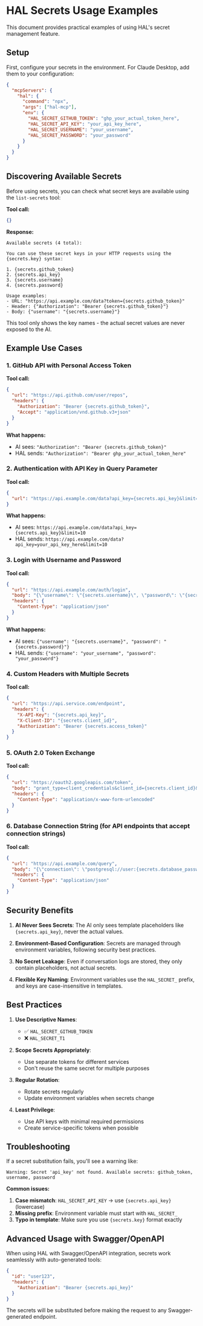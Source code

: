 # HAL Secrets Usage Examples

This document provides practical examples of using HAL's secret management feature.

## Setup

First, configure your secrets in the environment. For Claude Desktop, add them to your configuration:

```json
{
  "mcpServers": {
    "hal": {
      "command": "npx",
      "args": ["hal-mcp"],
      "env": {
        "HAL_SECRET_GITHUB_TOKEN": "ghp_your_actual_token_here",
        "HAL_SECRET_API_KEY": "your_api_key_here",
        "HAL_SECRET_USERNAME": "your_username",
        "HAL_SECRET_PASSWORD": "your_password"
      }
    }
  }
}
```

## Discovering Available Secrets

Before using secrets, you can check what secret keys are available using the `list-secrets` tool:

**Tool call:**
```json
{}
```

**Response:**
```
Available secrets (4 total):

You can use these secret keys in your HTTP requests using the {secrets.key} syntax:

1. {secrets.github_token}
2. {secrets.api_key}
3. {secrets.username}
4. {secrets.password}

Usage examples:
- URL: "https://api.example.com/data?token={secrets.github_token}"
- Header: {"Authorization": "Bearer {secrets.github_token}"}
- Body: {"username": "{secrets.username}"}
```

This tool only shows the key names - the actual secret values are never exposed to the AI.

## Example Use Cases

### 1. GitHub API with Personal Access Token

**Tool call:**
```json
{
  "url": "https://api.github.com/user/repos",
  "headers": {
    "Authorization": "Bearer {secrets.github_token}",
    "Accept": "application/vnd.github.v3+json"
  }
}
```

**What happens:**
- AI sees: `"Authorization": "Bearer {secrets.github_token}"`
- HAL sends: `"Authorization": "Bearer ghp_your_actual_token_here"`

### 2. Authentication with API Key in Query Parameter

**Tool call:**
```json
{
  "url": "https://api.example.com/data?api_key={secrets.api_key}&limit=10"
}
```

**What happens:**
- AI sees: `https://api.example.com/data?api_key={secrets.api_key}&limit=10`
- HAL sends: `https://api.example.com/data?api_key=your_api_key_here&limit=10`

### 3. Login with Username and Password

**Tool call:**
```json
{
  "url": "https://api.example.com/auth/login",
  "body": "{\"username\": \"{secrets.username}\", \"password\": \"{secrets.password}\"}",
  "headers": {
    "Content-Type": "application/json"
  }
}
```

**What happens:**
- AI sees: `{"username": "{secrets.username}", "password": "{secrets.password}"}`
- HAL sends: `{"username": "your_username", "password": "your_password"}`

### 4. Custom Headers with Multiple Secrets

**Tool call:**
```json
{
  "url": "https://api.service.com/endpoint",
  "headers": {
    "X-API-Key": "{secrets.api_key}",
    "X-Client-ID": "{secrets.client_id}",
    "Authorization": "Bearer {secrets.access_token}"
  }
}
```

### 5. OAuth 2.0 Token Exchange

**Tool call:**
```json
{
  "url": "https://oauth2.googleapis.com/token",
  "body": "grant_type=client_credentials&client_id={secrets.client_id}&client_secret={secrets.client_secret}",
  "headers": {
    "Content-Type": "application/x-www-form-urlencoded"
  }
}
```

### 6. Database Connection String (for API endpoints that accept connection strings)

**Tool call:**
```json
{
  "url": "https://api.example.com/query",
  "body": "{\"connection\": \"postgresql://user:{secrets.database_password}@localhost:5432/mydb\", \"query\": \"SELECT * FROM users\"}",
  "headers": {
    "Content-Type": "application/json"
  }
}
```

## Security Benefits

1. **AI Never Sees Secrets**: The AI only sees template placeholders like `{secrets.api_key}`, never the actual values.

2. **Environment-Based Configuration**: Secrets are managed through environment variables, following security best practices.

3. **No Secret Leakage**: Even if conversation logs are stored, they only contain placeholders, not actual secrets.

4. **Flexible Key Naming**: Environment variables use the `HAL_SECRET_` prefix, and keys are case-insensitive in templates.

## Best Practices

1. **Use Descriptive Names**: 
   - ✅ `HAL_SECRET_GITHUB_TOKEN`
   - ❌ `HAL_SECRET_T1`

2. **Scope Secrets Appropriately**:
   - Use separate tokens for different services
   - Don't reuse the same secret for multiple purposes

3. **Regular Rotation**:
   - Rotate secrets regularly
   - Update environment variables when secrets change

4. **Least Privilege**:
   - Use API keys with minimal required permissions
   - Create service-specific tokens when possible

## Troubleshooting

If a secret substitution fails, you'll see a warning like:
```
Warning: Secret 'api_key' not found. Available secrets: github_token, username, password
```

**Common issues:**
1. **Case mismatch**: `HAL_SECRET_API_KEY` → use `{secrets.api_key}` (lowercase)
2. **Missing prefix**: Environment variable must start with `HAL_SECRET_`
3. **Typo in template**: Make sure you use `{secrets.key}` format exactly

## Advanced Usage with Swagger/OpenAPI

When using HAL with Swagger/OpenAPI integration, secrets work seamlessly with auto-generated tools:

```json
{
  "id": "user123",
  "headers": {
    "Authorization": "Bearer {secrets.api_key}"
  }
}
```

The secrets will be substituted before making the request to any Swagger-generated endpoint. 